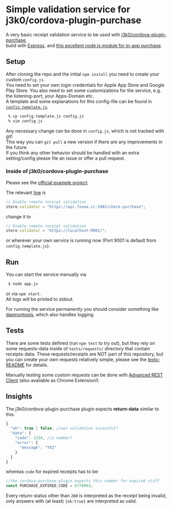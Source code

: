 # Simple validation service for j3k0/cordova-plugin-purchase

A very basic receipt validation service to be used with [j3k0/cordova-plugin-purchase](https://github.com/j3k0/cordova-plugin-purchase),  
build with [Express](https://expressjs.com/), and
[this excellent node.js module for in-app purchase](https://github.com/voltrue2/in-app-purchase).

## Setup

After cloning the repo and the initial `npm install` you need to create your custom `config.js`.  
You need to set your own login credentials for Apple App Store and Google Play Store.
You also need to set some customizations for the service, e.g. the listening-port, your Apps-Domain etc.  
A template and some explanations for this config-file can be found in [`config.template.js`](./config.template.js).

```sh
 % cp config.template.js config.js
 % vim config.js
```

Any necessary change can be done in `config.js`, which is not tracked with git!  
This way you can `git pull` a new version if there are any improvements in the future.  
If you think any other behavior should be handled with an extra setting/config please file an issue or offer a pull request.   

### Inside of j3k0/cordova-plugin-purchase

Please see the [official example project](https://github.com/Fovea/cordova-plugin-purchase-demo/blob/master/www/js/index.js).

The relevant [line](https://github.com/Fovea/cordova-plugin-purchase-demo/blob/6637a1f29ffa63cdd5b8a0c51a3209a2116a419f/www/js/index.js#L68) is
```js
// Enable remote receipt validation
store.validator = "https://api.fovea.cc:1982/check-purchase";
```

change it to
```js
// Enable remote receipt validation
store.validator = "https://localhost:9001/";
```
or wherever your own service is running now (Port 9001 is default from `config.template.js`).

## Run

You can start the service manually via
```sh
 $ node app.js
```
or via `npm start`.  
All logs will be printed to stdout.

For running the service permanently you should consider something like [daemontools](http://cr.yp.to/daemontools.html), which also handles logging.

## Tests

There are some tests defined (run `npm test` to try out), but they rely on some requests-data inside of `tests/requests/` directory that contain receipts-data. These requests/receipts are NOT part of this repository, but you can create your own requests relatively simple, please see the [tests-README](./tests/README.md) for details. 

Manually testing some custom requests can be done with [Advanced REST Client](https://install.advancedrestclient.com) (also available as Chrome Extension!).

## Insights
The j3k0/cordova-plugin-purchase plugin expects __return-data__ similar to this:
```js
{
  "ok": true | false, //was validation sucessful?
  "data": {
    "code": 1234, //a number!
    "error": {
      "message": "YXZ"
    }
  }
}
```
whereas `code` for expired receipts has to be:
```JavaScript
//the cordova-purchase-plugin expects this number for expired stuff
const PURCHASE_EXPIRED_CODE = 6778003;`
```

Every return-status other than `200` is interpreted as the receipt being invalid, only answers with (at least) `{ok:true}` are interpreted as valid.
